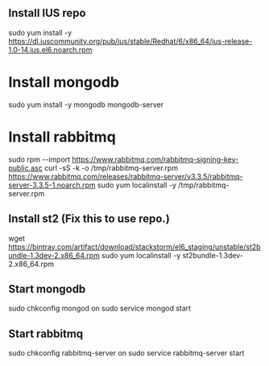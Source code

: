 ## Install IUS repo
sudo yum install -y https://dl.iuscommunity.org/pub/ius/stable/Redhat/6/x86_64/ius-release-1.0-14.ius.el6.noarch.rpm

# Install mongodb
sudo yum install -y mongodb mongodb-server

# Install rabbitmq
sudo rpm --import https://www.rabbitmq.com/rabbitmq-signing-key-public.asc
curl -sS -k -o /tmp/rabbitmq-server.rpm https://www.rabbitmq.com/releases/rabbitmq-server/v3.3.5/rabbitmq-server-3.3.5-1.noarch.rpm
sudo yum localinstall -y /tmp/rabbitmq-server.rpm

## Install st2 (Fix this to use repo.)
wget https://bintray.com/artifact/download/stackstorm/el6_staging/unstable/st2bundle-1.3dev-2.x86_64.rpm
sudo yum localinstall -y st2bundle-1.3dev-2.x86_64.rpm

## Start mongodb
sudo chkconfig mongod on
sudo service mongod start

## Start rabbitmq
sudo chkconfig rabbitmq-server on
sudo service rabbitmq-server start

